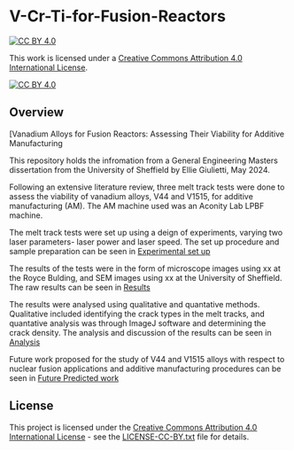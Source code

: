 # V-Cr-Ti-for-Fusion-Reactors

[![CC BY 4.0][cc-by-shield]][cc-by]

This work is licensed under a [Creative Commons Attribution 4.0 International License][cc-by].

[![CC BY 4.0][cc-by-image]][cc-by]

## Overview

[Vanadium Alloys for Fusion Reactors: Assessing Their Viability for Additive Manufacturing

This repository holds the infromation from a General Engineering Masters dissertation from the University of Sheffield by Ellie Giulietti, May 2024. 

Following an extensive literature review, three melt track tests were done to assess the viability of vanadium alloys, V44 and V1515, for additive manufacturing (AM). The AM machine used was an Aconity Lab LPBF machine. 

The melt track tests were set up using a deign of experiments, varying two laser parameters- laser power and laser speed. The set up procedure and sample preparation can be seen in [Experimental set up](Experiment-set-up.md)

The results of the tests were in the form of microscope images using xx at the Royce Bulding, and SEM images using xx at the University of Sheffield. The raw results can be seen in [Results](Results.md)

The results were analysed using qualitative and quantative methods. Qualitative included identifying the crack types in the melt tracks, and quantative analysis was through ImageJ software and determining the crack density. The analysis and discussion of the results can be seen in [Analysis](Analysis.md)

Future work proposed for the study of V44 and V1515 alloys with respect to nuclear fusion applications and additive manufacturing procedures can be seen in [Future Predicted work](Future_work.md)


## License

This project is licensed under the [Creative Commons Attribution 4.0 International License][cc-by] - see the [LICENSE-CC-BY.txt](LICENSE-CC-BY.txt) file for details.

[cc-by]: http://creativecommons.org/licenses/by/4.0/
[cc-by-image]: https://i.creativecommons.org/l/by/4.0/88x31.png
[cc-by-shield]: https://img.shields.io/badge/License-CC%20BY%204.0-lightgrey.svg
